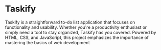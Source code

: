 # Taskify
Taskify is a straightforward to-do list application that focuses on functionality and usability. Whether you're a productivity enthusiast or simply need a tool to stay organized, Taskify has you covered. Powered by HTML, CSS, and JavaScript, this project emphasizes the importance of mastering the basics of web development
